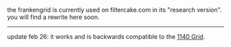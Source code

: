 
the frankengrid is currently used on filtercake.com in its "research version". you will find a rewrite here soon.

---

update feb 26: it works and is backwards compatible to the [1140 Grid](http://cssgrid.net/).